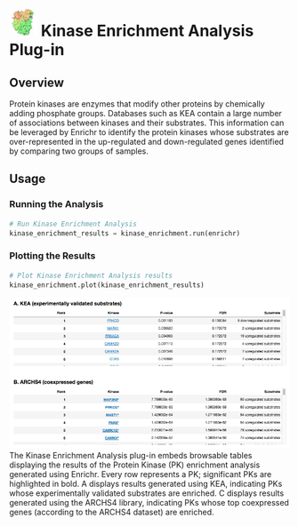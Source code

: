 <img src="img/kinase_enrichment-icon.png" width="50px"> Kinase Enrichment Analysis Plug-in
================

Overview
----------------
Protein kinases are enzymes that modify other proteins by chemically adding phosphate groups. Databases such as KEA contain a large number of associations between kinases and their substrates. This information can be leveraged by Enrichr to identify the protein kinases whose substrates are over-represented in the up-regulated and down-regulated genes identified by comparing two groups of samples.

Usage
----------------
### Running the Analysis
```python
# Run Kinase Enrichment Analysis
kinase_enrichment_results = kinase_enrichment.run(enrichr)
```


### Plotting the Results
```python
# Plot Kinase Enrichment Analysis results
kinase_enrichment.plot(kinase_enrichment_results)
```
<img src="img/kinase_enrichment-example.png"> 
The Kinase Enrichment Analysis plug-in embeds browsable tables displaying the results of the Protein Kinase (PK) enrichment analysis generated using Enrichr. Every row represents a PK; significant PKs are highlighted in bold. A displays results generated using KEA, indicating PKs whose experimentally validated substrates are enriched. C displays results generated using the ARCHS4 library, indicating PKs whose top coexpressed genes (according to the ARCHS4 dataset) are enriched.